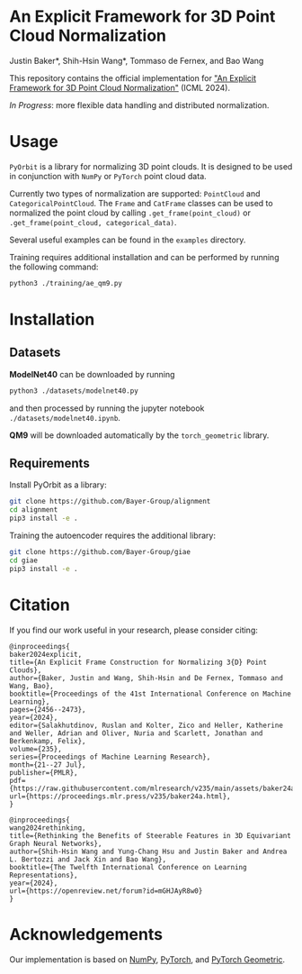 #  An Explicit Framework for 3D Point Cloud Normalization

Justin Baker*, Shih-Hsin Wang*, Tommaso de Fernex, and Bao Wang

This repository contains the official implementation for  ["An Explicit Framework for 3D Point Cloud Normalization"](https://icml.cc/virtual/2024/poster/34002)
(ICML 2024).

*In Progress*: more flexible data handling and distributed normalization.



# Usage

`PyOrbit` is a library for normalizing 3D point clouds. It is designed to be used in conjunction with `NumPy` or `PyTorch` point cloud data.

Currently two types of normalization are supported: `PointCloud` and `CategoricalPointCloud`. The `Frame` and `CatFrame` classes can be used to normalized the point cloud by calling `.get_frame(point_cloud)` or `.get_frame(point_cloud, categorical_data)`.


Several useful examples can be found in the `examples` directory.


Training requires additional installation and can be performed by running the following command:

```bash
python3 ./training/ae_qm9.py
```

# Installation

## Datasets

**ModelNet40** can be downloaded by running

```bash
python3 ./datasets/modelnet40.py
```

and then processed by running the jupyter notebook `./datasets/modelnet40.ipynb`.

**QM9** will be downloaded automatically by the `torch_geometric` library.

## Requirements

Install PyOrbit as a library:

```bash
git clone https://github.com/Bayer-Group/alignment
cd alignment
pip3 install -e .

```

Training the autoencoder requires the additional library:

```bash
git clone https://github.com/Bayer-Group/giae
cd giae
pip3 install -e .
```


# Citation


If you find our work useful in your research, please consider citing:

```
@inproceedings{
baker2024explicit,
title={An Explicit Frame Construction for Normalizing 3{D} Point Clouds},
author={Baker, Justin and Wang, Shih-Hsin and De Fernex, Tommaso and Wang, Bao},
booktitle={Proceedings of the 41st International Conference on Machine Learning},
pages={2456--2473},
year={2024},
editor={Salakhutdinov, Ruslan and Kolter, Zico and Heller, Katherine and Weller, Adrian and Oliver, Nuria and Scarlett, Jonathan and Berkenkamp, Felix},
volume={235},
series={Proceedings of Machine Learning Research},
month={21--27 Jul},
publisher={PMLR},
pdf={https://raw.githubusercontent.com/mlresearch/v235/main/assets/baker24a/baker24a.pdf},
url={https://proceedings.mlr.press/v235/baker24a.html},
}

```

```
@inproceedings{
wang2024rethinking,
title={Rethinking the Benefits of Steerable Features in 3D Equivariant Graph Neural Networks},
author={Shih-Hsin Wang and Yung-Chang Hsu and Justin Baker and Andrea L. Bertozzi and Jack Xin and Bao Wang},
booktitle={The Twelfth International Conference on Learning Representations},
year={2024},
url={https://openreview.net/forum?id=mGHJAyR8w0}
}
```

# Acknowledgements


Our implementation is based on [NumPy](https://numpy.org/), [PyTorch](https://pytorch.org/), and [PyTorch Geometric](https://pytorch-geometric.readthedocs.io/en/latest/).
